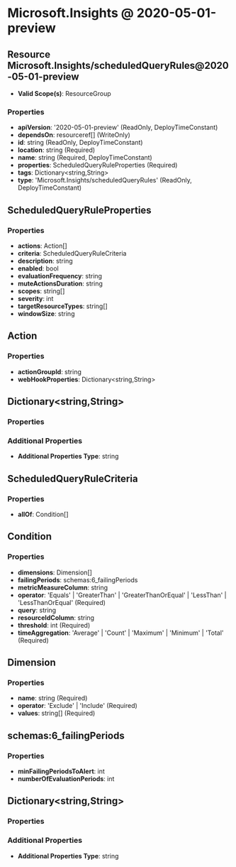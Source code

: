 # Microsoft.Insights @ 2020-05-01-preview

## Resource Microsoft.Insights/scheduledQueryRules@2020-05-01-preview
* **Valid Scope(s)**: ResourceGroup
### Properties
* **apiVersion**: '2020-05-01-preview' (ReadOnly, DeployTimeConstant)
* **dependsOn**: resourceref[] (WriteOnly)
* **id**: string (ReadOnly, DeployTimeConstant)
* **location**: string (Required)
* **name**: string (Required, DeployTimeConstant)
* **properties**: ScheduledQueryRuleProperties (Required)
* **tags**: Dictionary<string,String>
* **type**: 'Microsoft.Insights/scheduledQueryRules' (ReadOnly, DeployTimeConstant)

## ScheduledQueryRuleProperties
### Properties
* **actions**: Action[]
* **criteria**: ScheduledQueryRuleCriteria
* **description**: string
* **enabled**: bool
* **evaluationFrequency**: string
* **muteActionsDuration**: string
* **scopes**: string[]
* **severity**: int
* **targetResourceTypes**: string[]
* **windowSize**: string

## Action
### Properties
* **actionGroupId**: string
* **webHookProperties**: Dictionary<string,String>

## Dictionary<string,String>
### Properties
### Additional Properties
* **Additional Properties Type**: string

## ScheduledQueryRuleCriteria
### Properties
* **allOf**: Condition[]

## Condition
### Properties
* **dimensions**: Dimension[]
* **failingPeriods**: schemas:6_failingPeriods
* **metricMeasureColumn**: string
* **operator**: 'Equals' | 'GreaterThan' | 'GreaterThanOrEqual' | 'LessThan' | 'LessThanOrEqual' (Required)
* **query**: string
* **resourceIdColumn**: string
* **threshold**: int (Required)
* **timeAggregation**: 'Average' | 'Count' | 'Maximum' | 'Minimum' | 'Total' (Required)

## Dimension
### Properties
* **name**: string (Required)
* **operator**: 'Exclude' | 'Include' (Required)
* **values**: string[] (Required)

## schemas:6_failingPeriods
### Properties
* **minFailingPeriodsToAlert**: int
* **numberOfEvaluationPeriods**: int

## Dictionary<string,String>
### Properties
### Additional Properties
* **Additional Properties Type**: string

